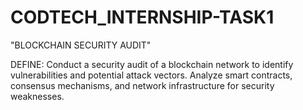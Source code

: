 # CODTECH_INTERNSHIP-TASK1
"BLOCKCHAIN SECURITY AUDIT"

DEFINE:
   Conduct a security audit of a blockchain network to identify vulnerabilities
and potential attack vectors. Analyze smart contracts, consensus
mechanisms, and network infrastructure for security weaknesses.

